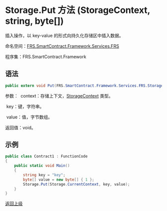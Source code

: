 # Storage.Put 方法 (StorageContext, string, byte[])

插入操作，以 key-value 的形式向持久化存储区中插入数据。

命名空间：[FRS.SmartContract.Framework.Services.FRS](../../FRS.md)

程序集：FRS.SmartContract.Framework

## 语法

```c#
public extern void Put(FRS.SmartContract.Framework.Services.FRS.StorageContext context, string key, byte[] value)
```

参数：
​	context：存储上下文，[StorageContext](../StorageContex.md) 类型。

​	key：键，字符串。

​	value：值，字节数组。

返回值：void。

## 示例

```c#
public class Contract1 : FunctionCode
{
    public static void Main()
    {
        string key = "key";
        byte[] value = new byte[] { 1 };
        Storage.Put(Storage.CurrentContext, key, value);
    }
}
```



[返回上级](../Storage.md)